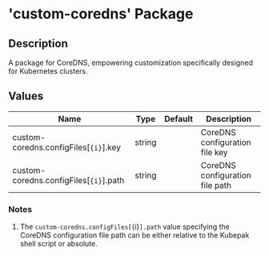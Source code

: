 # 'custom-coredns' Package

## Description

A package for CoreDNS, empowering customization specifically designed for Kubernetes clusters.

## Values

| Name                                   | Type   | Default | Description                     |
|----------------------------------------|--------|---------|---------------------------------|
| custom-coredns.configFiles[`{i}`].key  | string |         | CoreDNS configuration file key  |
| custom-coredns.configFiles[`{i}`].path | string |         | CoreDNS configuration file path |

### Notes

1. The `custom-coredns.configFiles[`{i}`].path` value specifying the CoreDNS configuration file path can be either
   relative to the Kubepak shell script or absolute.
